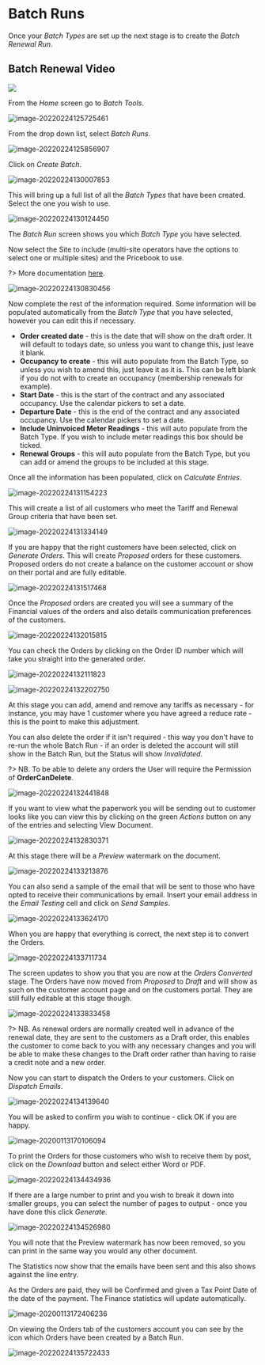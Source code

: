 # Batch Runs #

Once your *Batch Types* are set up the next stage is to create the *Batch Renewal Run*.

## **Batch Renewal Video**

<a href="https://vimeo.com/782895611" target="_blank"> <img src="https://i.vimeocdn.com/filter/overlay?src0=https%3A%2F%2Fi.vimeocdn.com%2Fvideo%2F1571853880-67bca60f4f030b017c7100e859ab65cc27798d0e26b900d65fa3bcbda3baaf9e-d_295x166&src1=http%3A%2F%2Ff.vimeocdn.com%2Fp%2Fimages%2Fcrawler_play.png" /> </a>

From the *Home* screen go to *Batch Tools*.

![image-20220224125725461](image-20220224125725461.png)

From the drop down list, select *Batch Runs*.

![image-20220224125856907](image-20220224125856907.png)

Click on *Create Batch*.

![image-20220224130007853](image-20220224130007853.png)

This will bring up a full list of all the *Batch Types* that have been created.  Select the one you wish to use.

![image-20220224130124450](image-20220224130124450.png)

The *Batch Run* screen shows you which *Batch Type* you have selected.

Now select the Site to include (multi-site operators have the options to select one or multiple sites) and the Pricebook to use.  

?> More documentation [here](AccountsOrdersPayments/TariffsPricebooks.md).

![image-20220224130830456](image-20220224130830456.png)

Now complete the rest of the information required.  Some information will be populated automatically from the *Batch Type* that you have selected, however you can edit this if necessary.

- **Order created date** - this is the date that will show on the draft order.  It will default to todays date, so unless you want to change this, just leave it blank.
- **Occupancy to create** - this will auto populate from the Batch Type, so unless you wish to amend this, just leave it as it is.  This can be left blank if you do not with to create an occupancy (membership renewals for example).
- **Start Date** - this is the start of the contract and any associated occupancy.  Use the calendar pickers to set a date.
- **Departure Date** - this is the end of the contract and any associated occupancy.  Use the calendar pickers to set a date.
- **Include Uninvoiced Meter Readings** - this will auto populate from the Batch Type.  If you wish to include meter readings this box should be ticked.
- **Renewal Groups** - this will auto populate from the Batch Type, but you can add or amend the groups to be included at this stage.

Once all the information has been populated, click on *Calculate Entries*.  

![image-20220224131154223](image-20220224131154223.png)

This will create a list of all customers who meet the Tariff and Renewal Group criteria that have been set.

![image-20220224131334149](image-20220224131334149.png)

If you are happy that the right customers have been selected, click on *Generate Orders*.  This will create *Proposed* orders for these customers.  Proposed orders do not create a balance on the customer account or show on their portal and are fully editable.

![image-20220224131517468](image-20220224131517468.png)

Once the *Proposed* orders are created you will see a summary of the Financial values of the orders and also details communication preferences of the customers.

![image-20220224132015815](image-20220224132015815.png)

You can check the Orders by clicking on the Order ID number which will take you straight into the generated order.

![image-20220224132111823](image-20220224132111823.png)

![image-20220224132202750](image-20220224132202750.png)

At this stage you can add, amend and remove any tariffs as necessary - for instance, you may have 1 customer where you have agreed a reduce rate - this is the point to make this adjustment.

You can also delete the order if it isn't required - this way you don't have to re-run the whole Batch Run - if an order is deleted the account will still show in the Batch Run, but the Status will show *Invalidated*. 

?> NB.  To be able to delete any orders the User will require the Permission of **OrderCanDelete**.

![image-20220224132441848](image-20220224132441848.png)

If you want to view what the paperwork you will be sending out to customer looks like you can view this by clicking on the green *Actions* button on any of the entries and selecting View Document.

![image-20220224132830371](image-20220224132830371.png)



At this stage there will be a *Preview* watermark on the document.

![image-20220224133213876](image-20220224133213876.png)

You can also send a sample of the email that will be sent to those who have opted to receive their communications by email.  Insert your email address in the *Email Testing* cell and click on *Send Samples*.

![image-20220224133624170](image-20220224133624170.png)

When you are happy that everything is correct, the next step is to convert the Orders.  

![image-20220224133711734](image-20220224133711734.png)

The screen updates to show you that you are now at the *Orders Converted* stage. The Orders have now moved from *Proposed* to *Draft* and will show as such on the customer account page and on the customers portal.  They are still fully editable at this stage though.

![image-20220224133833458](image-20220224133833458.png)

?> NB.  As renewal orders are normally created well in advance of the renewal date, they are sent to the customers as a Draft order, this enables the customer to come back to you with any necessary changes and you will be able to make these changes to the Draft order rather than having to raise a credit note and a new order.

Now you can start to dispatch the Orders to your customers.  Click on *Dispatch Emails*.

![image-20220224134139640](image-20220224134139640.png)

You will be asked to confirm you wish to continue - click OK if you are happy.

![image-20200113170106094](image-20200113170106094.png)

To print the Orders for those customers who wish to receive them by post, click on the *Download* button and select either Word or PDF.

![image-20220224134434936](image-20220224134434936.png)

If there are a large number to print and you wish to break it down into smaller groups, you can select the number of pages to output - once you have done this click *Generate*.

![image-20220224134526980](image-20220224134526980.png)

You will note that the Preview watermark has now been removed, so you can print in the same way you would any other document.

The Statistics now show that the emails have been sent and this also shows against the line entry.

As the Orders are paid, they will be Confirmed and given a Tax Point Date of the date of the payment.  The Finance statistics will update automatically.

![image-20200113172406236](image-20200113172406236.png)

On viewing the Orders tab of the customers account you can see by the icon which Orders have been created by a Batch Run.

![image-20220224135722433](image-20220224135722433.png)

